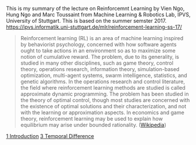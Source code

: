 This is my summary of the lecture on Reinforcemnt Learning by Vien Ngo, Hung Ngo and Marc Toussaint from Machine Learning & Robotics Lab, IPVS, University of Stuttgart. This is based on the summer semster 2017. https://ipvs.informatik.uni-stuttgart.de/mlr/reinforcement-learning-ss-17/

> Reinforcement learning (RL) is an area of machine learning inspired by behaviorist psychology, concerned with how software agents ought to take actions in an environment so as to maximize some notion of cumulative reward. The problem, due to its generality, is studied in many other disciplines, such as game theory, control theory, operations research, information theory, simulation-based optimization, multi-agent systems, swarm intelligence, statistics, and genetic algorithms. In the operations research and control literature, the field where reinforcement learning methods are studied is called approximate dynamic programming. The problem has been studied in the theory of optimal control, though most studies are concerned with the existence of optimal solutions and their characterization, and not with the learning or approximation aspects. In economics and game theory, reinforcement learning may be used to explain how equilibrium may arise under bounded rationality.
([Wikipedia](https://en.wikipedia.org/wiki/Reinforcement_learning))

[1 Introduction](1_Introduction)
[3 Temporal Difference](3_temp_diff.md)
